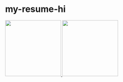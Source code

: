 # my-resume-hi
<div>
<a href="https://github.com/Kauavalladares">
<img height="180em" src="https://github-readme-stats.vercel.app/api/top-langs/?username=Kauavalladares&layout=compact&langs_count=7&theme=dracula"/>
<img height="180em" src="https://github-readme-stats.vercel.app/api?username=Kauavalladares&show_icons=true&theme=dracula&include_all_commits=true&count_private=true"/>
</div>
